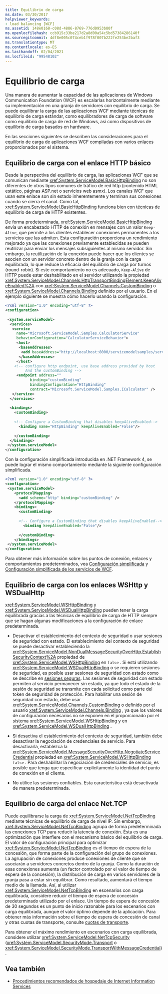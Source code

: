 ```yaml
---
title: Equilibrio de carga
ms.date: 03/30/2017
helpviewer_keywords:
- load balancing [WCF]
ms.assetid: 148e0168-c08d-4886-8769-776d0953b80f
ms.openlocfilehash: ccb915c33be217d2a8d00a54c5bd57384286140f
ms.sourcegitcommit: 4df8e005c074ceb1f978f007b222fe253be2baf3
ms.translationtype: MT
ms.contentlocale: es-ES
ms.lasthandoff: 02/04/2021
ms.locfileid: "99548102"
---
```

# <a name="load-balancing"></a>Equilibrio de carga

Una manera de aumentar la capacidad de las aplicaciones de Windows Communication Foundation (WCF) es escalarlas horizontalmente mediante su implementación en una granja de servidores con equilibrio de carga. Se puede equilibrar la carga de las aplicaciones WCF mediante técnicas de equilibrio de carga estándar, como equilibradores de carga de software como equilibrio de carga de red de Windows, así como dispositivos de equilibrio de carga basados en hardware.  
  
 En las secciones siguientes se describen las consideraciones para el equilibrio de carga de aplicaciones WCF compiladas con varios enlaces proporcionados por el sistema.  
  
## <a name="load-balancing-with-the-basic-http-binding"></a>Equilibrio de carga con el enlace HTTP básico  

 Desde la perspectiva del equilibrio de carga, las aplicaciones WCF que se comunican mediante <xref:System.ServiceModel.BasicHttpBinding> no son diferentes de otros tipos comunes de tráfico de red http (contenido HTML estático, páginas ASP.net o servicios web asmx). Los canales WCF que usan este enlace son sin estado inherentemente y terminan sus conexiones cuando se cierra el canal. Como tal, <xref:System.ServiceModel.BasicHttpBinding> funciona bien con técnicas de equilibrio de carga de HTTP existentes.  
  
 De forma predeterminada, <xref:System.ServiceModel.BasicHttpBinding> envía un encabezado HTTP de conexión en mensajes con un valor `Keep-Alive`, que permite a los clientes establecer conexiones permanentes a los servicios que las admiten. Esta configuración proporciona un rendimiento mejorado ya que las conexiones previamente establecidas se pueden reutilizar para enviar los mensajes subsiguientes al mismo servidor. Sin embargo, la reutilización de la conexión puede hacer que los clientes se asocien con un servidor concreto dentro de la granja con la carga equilibrada, lo que reduce la eficacia del equilibrio de carga por turnos (round-robin). Si este comportamiento no es adecuado, `Keep-Alive` de HTTP puede estar deshabilitado en el servidor utilizando la propiedad <xref:System.ServiceModel.Channels.HttpTransportBindingElement.KeepAliveEnabled%2A> con <xref:System.ServiceModel.Channels.CustomBinding> o <xref:System.ServiceModel.Channels.Binding> definido por el usuario. En el ejemplo siguiente se muestra cómo hacerlo usando la configuración.  
  
```xml  
<?xml version="1.0" encoding="utf-8" ?>  
<configuration>  
  
 <system.serviceModel>  
  <services>  
   <service
     name="Microsoft.ServiceModel.Samples.CalculatorService"  
     behaviorConfiguration="CalculatorServiceBehavior">  
     <host>  
      <baseAddresses>  
       <add baseAddress="http://localhost:8000/servicemodelsamples/service"/>  
      </baseAddresses>  
     </host>  
    <!-- configure http endpoint, use base address provided by host  
         And the customBinding -->  
     <endpoint address=""  
           binding="customBinding"  
           bindingConfiguration="HttpBinding"
           contract="Microsoft.ServiceModel.Samples.ICalculator" />  
   </service>  
  </services>  
  
  <bindings>  
    <customBinding>  
  
    <!-- Configure a CustomBinding that disables keepAliveEnabled-->  
      <binding name="HttpBinding" keepAliveEnabled="False"/>  
  
    </customBinding>  
  </bindings>  
 </system.serviceModel>  
</configuration>  
```  
  
 Con la configuración simplificada introducida en .NET Framework 4, se puede lograr el mismo comportamiento mediante la siguiente configuración simplificada.  
  
```xml  
<?xml version="1.0" encoding="utf-8" ?>  
<configuration>  
 <system.serviceModel>  
    <protocolMapping>  
      <add scheme="http" binding="customBinding" />  
    </protocolMapping>  
    <bindings>  
      <customBinding>  
  
      <!-- Configure a CustomBinding that disables keepAliveEnabled-->  
        <binding keepAliveEnabled="False"/>  
  
      </customBinding>  
    </bindings>  
 </system.serviceModel>  
</configuration>  
```  
  
 Para obtener más información sobre los puntos de conexión, enlaces y comportamientos predeterminados, vea [Configuración simplificada](simplified-configuration.md) y [Configuración simplificada de los servicios de WCF](./samples/simplified-configuration-for-wcf-services.md).  
  
## <a name="load-balancing-with-the-wshttp-binding-and-the-wsdualhttp-binding"></a>Equilibrio de carga con los enlaces WSHttp y WSDualHttp  

 <xref:System.ServiceModel.WSHttpBinding> y <xref:System.ServiceModel.WSDualHttpBinding> pueden tener la carga equilibrada gracias a las técnicas de equilibrio de carga de HTTP siempre que se hagan algunas modificaciones a la configuración de enlace predeterminada.  
  
- Desactivar el establecimiento del contexto de seguridad o usar sesiones de seguridad con estado. El establecimiento del contexto de seguridad se puede desactivar estableciendo la <xref:System.ServiceModel.NonDualMessageSecurityOverHttp.EstablishSecurityContext%2A> propiedad de <xref:System.ServiceModel.WSHttpBinding> en `false` . Si está utilizando <xref:System.ServiceModel.WSDualHttpBinding> o se requieren sesiones de seguridad, es posible usar sesiones de seguridad con estado como se describe en [sesiones seguras](./feature-details/secure-sessions.md). Las sesiones de seguridad con estado permiten al servicio permanecer sin estado, ya que todo el estado de la sesión de seguridad se transmite con cada solicitud como parte del token de seguridad de protección. Para habilitar una sesión de seguridad con estado, debe usar <xref:System.ServiceModel.Channels.CustomBinding> o definido por el usuario <xref:System.ServiceModel.Channels.Binding> , ya que los valores de configuración necesarios no se exponen en el proporcionado por el sistema <xref:System.ServiceModel.WSHttpBinding> y en <xref:System.ServiceModel.WSDualHttpBinding> .

- Si desactiva el establecimiento del contexto de seguridad, también debe desactivar la negociación de credenciales de servicio. Para desactivarla, establezca la <xref:System.ServiceModel.MessageSecurityOverHttp.NegotiateServiceCredential> propiedad en <xref:System.ServiceModel.WSHttpBinding> `false` . Para deshabilitar la negociación de credenciales de servicio, es posible que tenga que especificar explícitamente la identidad del punto de conexión en el cliente.
  
- No utilice las sesiones confiables. Esta característica está desactivada de manera predeterminada.  
  
## <a name="load-balancing-the-nettcp-binding"></a>Equilibrio de carga del enlace Net.TCP  

 Puede equilibrarse la carga de <xref:System.ServiceModel.NetTcpBinding> mediante técnicas de equilibrio de carga de nivel IP. Sin embargo, <xref:System.ServiceModel.NetTcpBinding> agrupa de forma predeterminada las conexiones TCP para reducir la latencia de conexión. Ésta es una optimización que interfiere con el mecanismo básico del equilibrio de carga. El valor de configuración principal para optimizar <xref:System.ServiceModel.NetTcpBinding> es el tiempo de espera de la concesión, que forma parte de la configuración del grupo de conexiones. La agrupación de conexiones produce conexiones de cliente que se asociarán a servidores concretos dentro de la granja. Como la duración de esas conexiones aumenta (un factor controlado por el valor de tiempo de espera de la concesión), la distribución de carga en varios servidores de la granja pasa a estar sin equilibrar. Como resultado, aumentará el tiempo medio de la llamada. Así, al utilizar <xref:System.ServiceModel.NetTcpBinding> en escenarios con carga equilibrada, considere reducir el tiempo de espera de concesión predeterminado utilizado por el enlace. Un tiempo de espera de concesión de 30 segundos es un punto de inicio razonable para los escenarios con carga equilibrada, aunque el valor óptimo depende de la aplicación. Para obtener más información sobre el tiempo de espera de concesión de canal y otras cuotas de transporte, consulte [cuotas de transporte](./feature-details/transport-quotas.md).  
  
 Para obtener el máximo rendimiento en escenarios con carga equilibrada, considere utilizar <xref:System.ServiceModel.NetTcpSecurity> (<xref:System.ServiceModel.SecurityMode.Transport> o <xref:System.ServiceModel.SecurityMode.TransportWithMessageCredential>).  
  
## <a name="see-also"></a>Vea también

- [Procedimientos recomendados de hospedaje de Internet Information Services](./feature-details/internet-information-services-hosting-best-practices.md)
